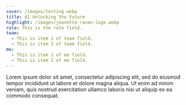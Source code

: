 ```yaml
---
cover: /images/testing.webp
title: AI Unlocking the Future
highlight: /images/jeanette-raven-logo.webp
role: This is the role field.
team:
  - This is item 1 of team field.
  - This is item 2 of team field.
me:
  - This is item 1 of me field.
  - This is item 2 of me field.
---
```

Lorem ipsum dolor sit amet, consectetur adipiscing elit, sed do eiusmod tempor incididunt ut labore et dolore magna aliqua. Ut enim ad minim veniam, quis nostrud exercitation ullamco laboris nisi ut aliquip ex ea commodo consequat.
